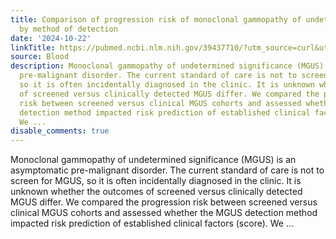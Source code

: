 ```yaml
---
title: Comparison of progression risk of monoclonal gammopathy of undetermined significance
  by method of detection
date: '2024-10-22'
linkTitle: https://pubmed.ncbi.nlm.nih.gov/39437710/?utm_source=curl&utm_medium=rss&utm_campaign=journals&utm_content=7603509&fc=None&ff=20241023205824&v=2.18.0.post9+e462414
source: Blood
description: Monoclonal gammopathy of undetermined significance (MGUS) is an asymptomatic
  pre-malignant disorder. The current standard of care is not to screen for MGUS,
  so it is often incidentally diagnosed in the clinic. It is unknown whether the outcomes
  of screened versus clinically detected MGUS differ. We compared the progression
  risk between screened versus clinical MGUS cohorts and assessed whether the MGUS
  detection method impacted risk prediction of established clinical factors (score).
  We ...
disable_comments: true
---
```

Monoclonal gammopathy of undetermined significance (MGUS) is an asymptomatic pre-malignant disorder. The current standard of care is not to screen for MGUS, so it is often incidentally diagnosed in the clinic. It is unknown whether the outcomes of screened versus clinically detected MGUS differ. We compared the progression risk between screened versus clinical MGUS cohorts and assessed whether the MGUS detection method impacted risk prediction of established clinical factors (score). We ...